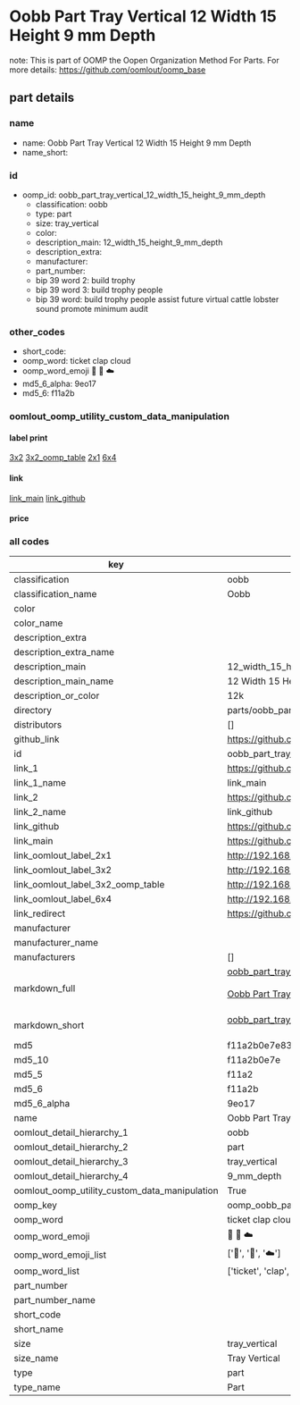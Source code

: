 # Oobb Part Tray Vertical 12 Width 15 Height 9 mm Depth  

note: This is part of OOMP the Oopen Organization Method For Parts. For more details: https://github.com/oomlout/oomp_base

##  part details
  







### name
* name: Oobb Part Tray Vertical 12 Width 15 Height 9 mm Depth
* name_short: 
### id
* oomp_id: oobb_part_tray_vertical_12_width_15_height_9_mm_depth
  * classification: oobb
  * type: part
  * size: tray_vertical
  * color: 
  * description_main: 12_width_15_height_9_mm_depth
  * description_extra: 
  * manufacturer: 
  * part_number: 
  * bip 39 word 2: build trophy
  * bip 39 word 3: build trophy people
  * bip 39 word: build trophy people assist future virtual cattle lobster sound promote minimum audit

### other_codes
* short_code: 
* oomp_word: ticket clap cloud
* oomp_word_emoji :ticket: :clap: :cloud:
* md5_6_alpha: 9eo17
* md5_6: f11a2b






### oomlout_oomp_utility_custom_data_manipulation
#### label print
[3x2](http://192.168.1.245:1112/?label=oomp%209eo17)
[3x2_oomp_table](http://192.168.1.108:1112/?label=oomp%209eo17)
[2x1](http://192.168.1.242:1112/?label=oomp%209eo17)
[6x4](http://192.168.1.55:1112/?label=oomp%209eo17)    

#### link

[link_main](https://github.com/oomlout/oomlout_oomp_version_1_messy/tree/main/parts/oobb_part_tray_vertical_12_width_15_height_9_mm_depth) [link_github](https://github.com/oomlout/oomlout_oomp_version_1_messy/tree/main/parts/oobb_part_tray_vertical_12_width_15_height_9_mm_depth)                             

#### price







### all codes 
| key | value |  
| --- | --- |  
| classification | oobb |  
| classification_name | Oobb |  
| color |  |  
| color_name |  |  
| description_extra |  |  
| description_extra_name |  |  
| description_main | 12_width_15_height_9_mm_depth |  
| description_main_name | 12 Width 15 Height 9 mm Depth |  
| description_or_color | 12k |  
| directory | parts/oobb_part_tray_vertical_12_width_15_height_9_mm_depth |  
| distributors | [] |  
| github_link | https://github.com/oomlout/oomlout_oomp_part_src/tree/main/parts/oobb_part_tray_vertical_12_width_15_height_9_mm_depth |  
| id | oobb_part_tray_vertical_12_width_15_height_9_mm_depth |  
| link_1 | https://github.com/oomlout/oomlout_oomp_version_1_messy/tree/main/parts/oobb_part_tray_vertical_12_width_15_height_9_mm_depth |  
| link_1_name | link_main |  
| link_2 | https://github.com/oomlout/oomlout_oomp_version_1_messy/tree/main/parts/oobb_part_tray_vertical_12_width_15_height_9_mm_depth |  
| link_2_name | link_github |  
| link_github | https://github.com/oomlout/oomlout_oomp_version_1_messy/tree/main/parts/oobb_part_tray_vertical_12_width_15_height_9_mm_depth |  
| link_main | https://github.com/oomlout/oomlout_oomp_version_1_messy/tree/main/parts/oobb_part_tray_vertical_12_width_15_height_9_mm_depth |  
| link_oomlout_label_2x1 | http://192.168.1.242:1112/?label=oomp%209eo17 |  
| link_oomlout_label_3x2 | http://192.168.1.245:1112/?label=oomp%209eo17 |  
| link_oomlout_label_3x2_oomp_table | http://192.168.1.108:1112/?label=oomp%209eo17 |  
| link_oomlout_label_6x4 | http://192.168.1.55:1112/?label=oomp%209eo17 |  
| link_redirect | https://github.com/oomlout/oomlout_oomp_version_1_messy/tree/main/parts/oobb_part_tray_vertical_12_width_15_height_9_mm_depth |  
| manufacturer |  |  
| manufacturer_name |  |  
| manufacturers | [] |  
| markdown_full | [oobb_part_tray_vertical_12_width_15_height_9_mm_depth](none)<br>[](none)<br>[Oobb Part Tray Vertical 12 Width 15 Height 9 Mm Depth](none)<br><br> |  
| markdown_short | [oobb_part_tray_vertical_12_width_15_height_9_mm_depth](none)<br><br> |  
| md5 | f11a2b0e7e83248bd1af40dd45ba38ee |  
| md5_10 | f11a2b0e7e |  
| md5_5 | f11a2 |  
| md5_6 | f11a2b |  
| md5_6_alpha | 9eo17 |  
| name | Oobb Part Tray Vertical 12 Width 15 Height 9 mm Depth |  
| oomlout_detail_hierarchy_1 | oobb |  
| oomlout_detail_hierarchy_2 | part |  
| oomlout_detail_hierarchy_3 | tray_vertical |  
| oomlout_detail_hierarchy_4 | 9_mm_depth |  
| oomlout_oomp_utility_custom_data_manipulation | True |  
| oomp_key | oomp_oobb_part_tray_vertical_12_width_15_height_9_mm_depth |  
| oomp_word | ticket clap cloud |  
| oomp_word_emoji | :ticket: :clap: :cloud: |  
| oomp_word_emoji_list | [':ticket:', ':clap:', ':cloud:'] |  
| oomp_word_list | ['ticket', 'clap', 'cloud'] |  
| part_number |  |  
| part_number_name |  |  
| short_code |  |  
| short_name |  |  
| size | tray_vertical |  
| size_name | Tray Vertical |  
| type | part |  
| type_name | Part |  
